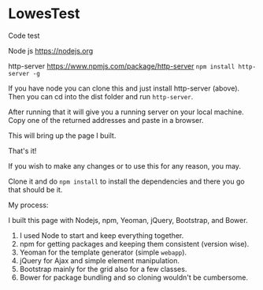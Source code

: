 # LowesTest
Code test

Node js https://nodejs.org

http-server https://www.npmjs.com/package/http-server `npm install http-server -g`

If you have node you can clone this and just install http-server (above). Then you can cd into the dist folder and run `http-server`.

After running that it will give you a running server on your local machine. Copy one of the returned addresses and paste in a browser.

This will bring up the page I built.

That's it!

If you wish to make any changes or to use this for any reason, you may.

Clone it and do `npm install` to install the dependencies and there you go that should be it.

My process:

I built this page with Nodejs, npm, Yeoman, jQuery, Bootstrap, and Bower.

1. I used Node to start and keep everything together.
2. npm for getting packages and keeping them consistent (version wise).
3. Yeoman for the template generator (simple `webapp`).
4. jQuery for Ajax and simple element manipulation.
5. Bootstrap mainly for the grid also for a few classes.
6. Bower for package bundling and so cloning wouldn't be cumbersome.
